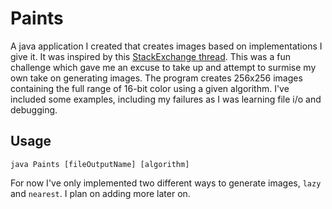 # Paints
A java application I created that creates images based on implementations I give it. 
It was inspired by this [StackExchange thread](https://codegolf.stackexchange.com/questions/22144/images-with-all-colors). 
This was a fun challenge which gave me an excuse to take up and attempt to surmise my own take on generating images. 
The program creates 256x256 images containing the full range of 16-bit color using a given algorithm. I've included some examples,
including my failures as I was learning file i/o and debugging.

## Usage
```
java Paints [fileOutputName] [algorithm]
```
For now I've only implemented two different ways to generate images, `lazy` and `nearest`. I plan on adding more later on.
